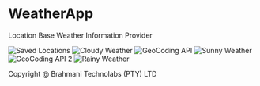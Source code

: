 # WeatherApp

 Location Base Weather Information Provider

![Saved Locations](https://user-images.githubusercontent.com/3828906/178566895-9b6d85d7-5d7d-4f78-ab57-486369731384.png)
![Cloudy Weather](https://user-images.githubusercontent.com/3828906/178566913-c327978e-1880-42ed-a77a-5b618a981a65.png)
![GeoCoding API](https://user-images.githubusercontent.com/3828906/178566921-fb27c4cf-9a33-41e0-b103-c4a56cc73ead.png)
![Sunny Weather](https://user-images.githubusercontent.com/3828906/178566924-aa1a4ab0-d0cf-4237-92f3-4f8dc1ca0577.png)
![GeoCoding API 2](https://user-images.githubusercontent.com/3828906/178566930-f464074a-674a-423b-99ef-4a7a41e7a127.png)
![Rainy Weather](https://user-images.githubusercontent.com/3828906/178566933-7262bae9-7942-4571-9510-bc8337712960.png)

Copyright @ Brahmani Technolabs (PTY) LTD

